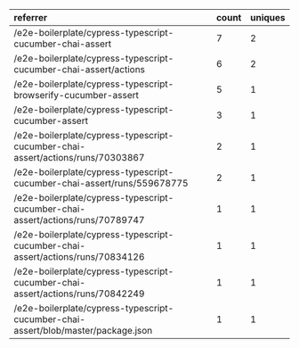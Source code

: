 | referrer                                                                          | count | uniques |
| :-------------------------------------------------------------------------------- | :---- | :------ |
| /e2e-boilerplate/cypress-typescript-cucumber-chai-assert                          | 7     | 2       |
| /e2e-boilerplate/cypress-typescript-cucumber-chai-assert/actions                  | 6     | 2       |
| /e2e-boilerplate/cypress-typescript-browserify-cucumber-assert                    | 5     | 1       |
| /e2e-boilerplate/cypress-typescript-cucumber-assert                               | 3     | 1       |
| /e2e-boilerplate/cypress-typescript-cucumber-chai-assert/actions/runs/70303867    | 2     | 1       |
| /e2e-boilerplate/cypress-typescript-cucumber-chai-assert/runs/559678775           | 2     | 1       |
| /e2e-boilerplate/cypress-typescript-cucumber-chai-assert/actions/runs/70789747    | 1     | 1       |
| /e2e-boilerplate/cypress-typescript-cucumber-chai-assert/actions/runs/70834126    | 1     | 1       |
| /e2e-boilerplate/cypress-typescript-cucumber-chai-assert/actions/runs/70842249    | 1     | 1       |
| /e2e-boilerplate/cypress-typescript-cucumber-chai-assert/blob/master/package.json | 1     | 1       |